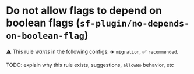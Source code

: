 # Do not allow flags to depend on boolean flags (`sf-plugin/no-depends-on-boolean-flag`)

⚠️ This rule _warns_ in the following configs: ✈️ `migration`, ✅ `recommended`.

<!-- end auto-generated rule header -->

TODO: explain why this rule exists, suggestions, `allowNo` behavior, etc
